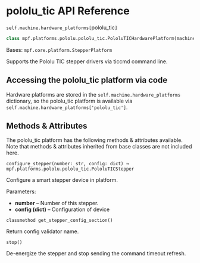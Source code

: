 # pololu_tic API Reference

`self.machine.hardware_platforms[`pololu_tic`]`

``` python
class mpf.platforms.pololu.pololu_tic.PololuTICHardwarePlatform(machine)
```

Bases: `mpf.core.platform.StepperPlatform`

Supports the Pololu TIC stepper drivers via ticcmd command line.

## Accessing the pololu_tic platform via code

Hardware platforms are stored in the `self.machine.hardware_platforms` dictionary, so the pololu_tic platform is available via `self.machine.hardware_platforms['pololu_tic']`.

## Methods & Attributes

The pololu_tic platform has the following methods & attributes available. Note that methods & attributes inherited from base classes are not included here.

`configure_stepper(number: str, config: dict) → mpf.platforms.pololu.pololu_tic.PololuTICStepper`

Configure a smart stepper device in platform.

Parameters:

* **number** – Number of this stepper.
* **config (dict)** – Configuration of device

`classmethod get_stepper_config_section()`

Return config validator name.

`stop()`

De-energize the stepper and stop sending the command timeout refresh.
